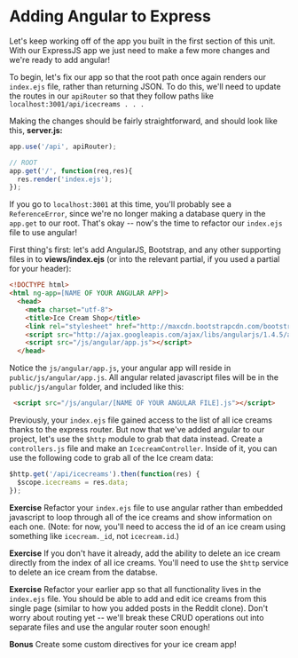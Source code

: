 # Adding Angular to Express

Let's keep working off of the app you built in the first section of this unit. With our ExpressJS app we just need to make a few more changes and we're ready to add angular!

To begin, let's fix our app so that the root path once again renders our `index.ejs` file, rather than returning JSON. To do this, we'll need to update the routes in our `apiRouter` so that they follow paths like `localhost:3001/api/icecreams . . .`

Making the changes should be fairly straightforward, and should look like this, **server.js:**

```javascript
app.use('/api', apiRouter);

// ROOT
app.get('/', function(req,res){
  res.render('index.ejs');
});
```

If you go to `localhost:3001` at this time, you'll probably see a `ReferenceError`, since we're no longer making a database query in the `app.get` to our root. That's okay -- now's the time to refactor our `index.ejs` file to use angular!

First thing's first: let's add AngularJS, Bootstrap, and any other supporting files in to **views/index.ejs** (or into the relevant partial, if you used a partial for your header):

```html
<!DOCTYPE html>
<html ng-app=[NAME OF YOUR ANGULAR APP]>
  <head>
    <meta charset="utf-8">
    <title>Ice Cream Shop</title>
    <link rel="stylesheet" href="http://maxcdn.bootstrapcdn.com/bootstrap/3.3.5/css/bootstrap.min.css">
    <script src="http://ajax.googleapis.com/ajax/libs/angularjs/1.4.5/angular.min.js"></script>
    <script src="/js/angular/app.js"></script>
  </head>
```

Notice the `js/angular/app.js`, your angular app will reside in `public/js/angular/app.js`.  All angular related javascript files will be in the `public/js/angular` folder, and included like this:

```html
 <script src="/js/angular/[NAME OF YOUR ANGULAR FILE].js"></script>
```

Previously, your `index.ejs` file gained access to the list of all ice creams thanks to the express router. But now that we've added angular to our project, let's use the `$http` module to grab that data instead. Create a `controllers.js` file and make an `IcecreamController`. Inside of it, you can use the following code to grab all of the Ice cream data:

```javascript
$http.get('/api/icecreams').then(function(res) {
  $scope.icecreams = res.data;
});
```

**Exercise** Refactor your `index.ejs` file to use angular rather than embedded javascript to loop through all of the ice creams and show information on each one. (Note: for now, you'll need to access the id of an ice cream using something like `icecream._id`, not `icecream.id`.)

**Exercise** If you don't have it already, add the ability to delete an ice cream directly from the index of all ice creams. You'll need to use the `$http` service to delete an ice cream from the databse.

**Exercise** Refactor your earlier app so that all functionality lives in the `index.ejs` file. You should be able to add and edit ice creams from this single page (similar to how you added posts in the Reddit clone). Don't worry about routing yet -- we'll break these CRUD operations out into separate files and use the angular router soon enough!

**Bonus** Create some custom directives for your ice cream app!